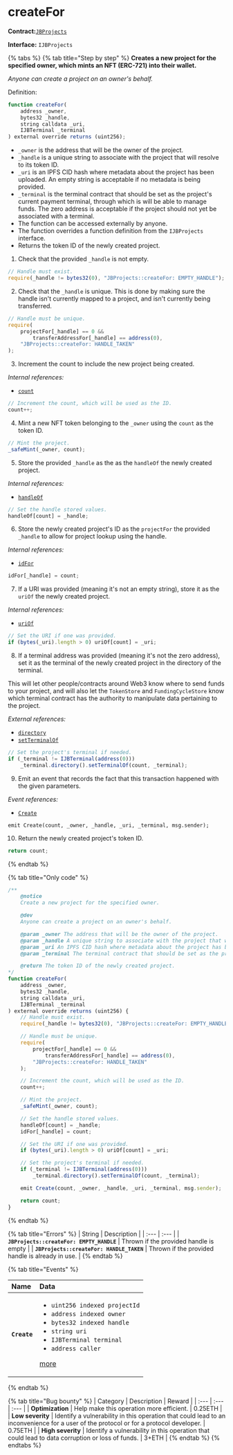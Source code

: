 # createFor

**Contract:**[`JBProjects`](../)

**Interface:** `IJBProjects`

{% tabs %}
{% tab title="Step by step" %}
**Creates a new project for the specified owner, which mints an NFT \(ERC-721\) into their wallet.**

_Anyone can create a project on an owner's behalf._  
  
Definition:

```javascript
function createFor(
    address _owner,
    bytes32 _handle,
    string calldata _uri,
    IJBTerminal _terminal
) external override returns (uint256);
```

* `_owner` is the address that will be the owner of the project.
* `_handle` is a unique string to associate with the project that will resolve to its token ID.
* `_uri` is an IPFS CID hash where metadata about the project has been uploaded. An empty string is acceptable if no metadata is being provided.
* `_terminal` is the terminal contract that should be set as the project's current payment terminal, through which is will be able to manage funds. The zero address is acceptable if the project should not yet be associated with a terminal.
* The function can be accessed externally by anyone. 
* The function overrides a function definition from the `IJBProjects` interface.
* Returns the token ID of the newly created project.

1. Check that the provided `_handle` is not empty.

```javascript
// Handle must exist.
require(_handle != bytes32(0), "JBProjects::createFor: EMPTY_HANDLE");
```

2. Check that the `_handle` is unique. This is done by making sure the handle isn't currently mapped to a project, and isn't currently being transferred.

```javascript
// Handle must be unique.
require(
    projectFor[_handle] == 0 &&
        transferAddressFor[_handle] == address(0),
    "JBProjects::createFor: HANDLE_TAKEN"
);
```

3. Increment the count to include the new project being created. 

_Internal references:_

* [`count`](../read/count.md)

```javascript
// Increment the count, which will be used as the ID.
count++;
```

4. Mint a new NFT token belonging to the `_owner` using the `count` as the token ID. 

```javascript
// Mint the project.
_safeMint(_owner, count);
```

5. Store the provided `_handle` as the as the `handleOf` the newly created project.

_Internal references:_

* [`handleOf`](../read/handleof.md)

```javascript
// Set the handle stored values.
handleOf[count] = _handle;
```

6. Store the newly created project's ID as the `projectFor` the provided `_handle` to allow for project lookup using the handle.

_Internal references:_

* [`idFor`](../read/idfor.md)

```javascript
idFor[_handle] = count;
```

7. If a URI was provided \(meaning it's not an empty string\),  store it as the `uriOf` the newly created project. 

_Internal references:_

* [`uriOf`](../read/uriof.md)

```javascript
// Set the URI if one was provided.
if (bytes(_uri).length > 0) uriOf[count] = _uri;
```

8. If a terminal address was provided \(meaning it's not the zero address\), set it as the terminal of the newly created project in the directory of the terminal. 

This will let other people/contracts around Web3 know where to send funds to your project, and will also let the `TokenStore` and `FundingCycleStore` know which terminal contract has the authority to manipulate data pertaining to the project.

_External references:_

* [`directory`](../../jbpaymentterminal/read/directory.md) 
* [`setTerminalOf`](../../jbdirectory/write/setterminalof.md) 

```javascript
// Set the project's terminal if needed.
if (_terminal != IJBTerminal(address(0)))
    _terminal.directory().setTerminalOf(count, _terminal);
```

9. Emit an event that records the fact that this transaction happened with the given parameters. 

_Event references:_

* [`Create`](../events/create.md) 

```
emit Create(count, _owner, _handle, _uri, _terminal, msg.sender);
```

10. Return the newly created project's token ID.

```javascript
return count;
```
{% endtab %}

{% tab title="Only code" %}
```javascript
/**
    @notice 
    Create a new project for the specified owner.

    @dev 
    Anyone can create a project on an owner's behalf.

    @param _owner The address that will be the owner of the project.
    @param _handle A unique string to associate with the project that will resolve to its token ID.
    @param _uri An IPFS CID hash where metadata about the project has been uploaded. An empty string is acceptable if no metadata is being provided.
    @param _terminal The terminal contract that should be set as the project's current payment terminal, through which is will be able to manage funds. The zero address is acceptable if the project should not yet be associated with a terminal.

    @return The token ID of the newly created project.
*/
function createFor(
    address _owner,
    bytes32 _handle,
    string calldata _uri,
    IJBTerminal _terminal
) external override returns (uint256) {
    // Handle must exist.
    require(_handle != bytes32(0), "JBProjects::createFor: EMPTY_HANDLE");

    // Handle must be unique.
    require(
        projectFor[_handle] == 0 &&
            transferAddressFor[_handle] == address(0),
        "JBProjects::createFor: HANDLE_TAKEN"
    );

    // Increment the count, which will be used as the ID.
    count++;

    // Mint the project.
    _safeMint(_owner, count);

    // Set the handle stored values.
    handleOf[count] = _handle;
    idFor[_handle] = count;

    // Set the URI if one was provided.
    if (bytes(_uri).length > 0) uriOf[count] = _uri;

    // Set the project's terminal if needed.
    if (_terminal != IJBTerminal(address(0)))
        _terminal.directory().setTerminalOf(count, _terminal);

    emit Create(count, _owner, _handle, _uri, _terminal, msg.sender);

    return count;
}
```
{% endtab %}

{% tab title="Errors" %}
| String | Description |
| :--- | :--- |
| **`JBProjects::createFor: EMPTY_HANDLE`** | Thrown if the provided handle is empty |
| **`JBProjects::createFor: HANDLE_TAKEN`** | Thrown if the provided handle is already in use. |
{% endtab %}

{% tab title="Events" %}
<table>
  <thead>
    <tr>
      <th style="text-align:left">Name</th>
      <th style="text-align:left">Data</th>
    </tr>
  </thead>
  <tbody>
    <tr>
      <td style="text-align:left"><b><code>Create</code></b>
      </td>
      <td style="text-align:left">
        <ul>
          <li><code>uint256 indexed projectId</code> 
          </li>
          <li><code>address indexed owner</code> 
          </li>
          <li><code>bytes32 indexed handle</code>
          </li>
          <li><code>string uri</code> 
          </li>
          <li><code>IJBTerminal terminal</code> 
          </li>
          <li><code>address caller</code>
          </li>
        </ul>
        <p><a href="../events/create.md">more</a>
        </p>
      </td>
    </tr>
  </tbody>
</table>
{% endtab %}

{% tab title="Bug bounty" %}
| Category | Description | Reward |
| :--- | :--- | :--- |
| **Optimization** | Help make this operation more efficient. | 0.25ETH |
| **Low severity** | Identify a vulnerability in this operation that could lead to an inconvenience for a user of the protocol or for a protocol developer. | 0.75ETH |
| **High severity** | Identify a vulnerability in this operation that could lead to data corruption or loss of funds. | 3+ETH |
{% endtab %}
{% endtabs %}





